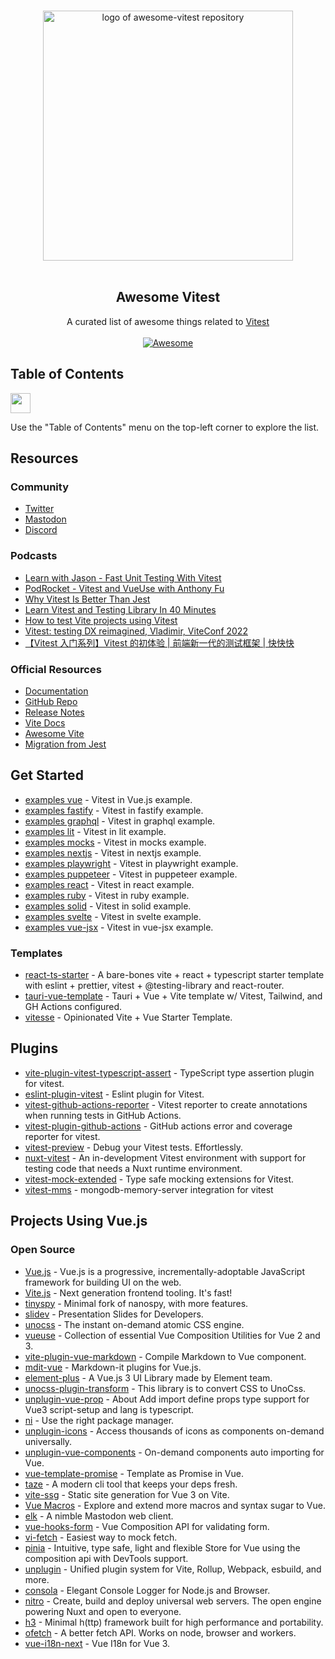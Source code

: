 <!--lint disable awesome-heading awesome-github awesome-toc double-link -->

<p align="center">
  <br>
  <img width="400" src="./assets/logo.svg" alt="logo of awesome-vitest repository">
  <br>
  <br>
</p>

<h2 align='center'>Awesome Vitest</h2>

<p align='center'>
A curated list of awesome things related to <a href='https://github.com/vitest-dev/vitest'>Vitest</a>
<br><br>

<a href='https://github.com/sindresorhus/awesome'>
<img src='https://cdn.rawgit.com/sindresorhus/awesome/d7305f38d29fed78fa85652e3a63e154dd8e8829/media/badge.svg' alt='Awesome'>
</a>
</p>

<!--lint ignore-->

## Table of Contents

<img src="https://user-images.githubusercontent.com/11247099/112722104-819b8a80-8f42-11eb-82f5-dfc2dd5d8a77.png" height="32" />

Use the "Table of Contents" menu on the top-left corner to explore the list.

## Resources

### Community

- [Twitter](https://twitter.com/vitest_dev)
- [Mastodon](https://elk.zone/m.webtoo.ls/@vitest)
- [Discord](https://chat.vitest.dev/)

### Podcasts

- [Learn with Jason - Fast Unit Testing With Vitest](https://www.learnwithjason.dev/fast-unit-testing-with-vitest)
- [PodRocket - Vitest and VueUse with Anthony Fu](https://twitter.com/PodRocketpod/status/1568267996652601347)
- [Why Vitest Is Better Than Jest](https://www.youtube.com/watch?v=7f-71kYhK00)
- [Learn Vitest and Testing Library In 40 Minutes](https://www.youtube.com/watch?v=FJRuG85tXV0)
- [How to test Vite projects using Vitest](https://www.youtube.com/watch?v=rBdGDiwVyes)
- [Vitest: testing DX reimagined, Vladimir, ViteConf 2022](https://www.youtube.com/watch?v=oB553Noerlc)
- [【Vitest 入门系列】Vitest 的初体验 | 前端新一代的测试框架 | 快快快](https://www.bilibili.com/video/BV1mg41167VX/?vd_source=0233b34ff2aaf46322241da1201a50b9)

### Official Resources

- [Documentation](https://vitest.dev/)
- [GitHub Repo](https://github.com/vitest-dev/vitest)
- [Release Notes](https://github.com/vitest-dev/vitest/releases)
- [Vite Docs](https://vitejs.dev/)
- [Awesome Vite](https://github.com/vitejs/awesome-vite)
- [Migration from Jest](https://vitest.dev/guide/migration.html)

## Get Started

- [examples vue](https://github.com/vitest-dev/vitest/tree/main/examples/vue) - Vitest in Vue.js example.
- [examples fastify](https://github.com/vitest-dev/vitest/tree/main/examples/fastify) - Vitest in fastify example.
- [examples graphql](https://github.com/vitest-dev/vitest/tree/main/examples/graphql) - Vitest in graphql example.
- [examples lit](https://github.com/vitest-dev/vitest/tree/main/examples/lit) - Vitest in lit example.
- [examples mocks](https://github.com/vitest-dev/vitest/tree/main/examples/mocks) - Vitest in mocks example.
- [examples nextjs](https://github.com/vitest-dev/vitest/tree/main/examples/nextjs) - Vitest in nextjs example.
- [examples playwright](https://github.com/vitest-dev/vitest/tree/main/examples/playwright) - Vitest in playwright example.
- [examples puppeteer](https://github.com/vitest-dev/vitest/tree/main/examples/puppeteer) - Vitest in puppeteer example.
- [examples react](https://github.com/vitest-dev/vitest/tree/main/examples/react) - Vitest in react example.
- [examples ruby](https://github.com/vitest-dev/vitest/tree/main/examples/ruby) - Vitest in ruby example.
- [examples solid](https://github.com/vitest-dev/vitest/tree/main/examples/solid) - Vitest in solid example.
- [examples svelte](https://github.com/vitest-dev/vitest/tree/main/examples/svelte) - Vitest in svelte example.
- [examples vue-jsx](https://github.com/vitest-dev/vitest/tree/main/examples/vue-jsx) - Vitest in vue-jsx example.

### Templates

- [react-ts-starter](https://github.com/CodingGarden/react-ts-starter) - A bare-bones vite + react + typescript starter template with eslint + prettier, vitest + @testing-library and react-router.
- [tauri-vue-template](https://github.com/Uninen/tauri-vue-template) - Tauri + Vue + Vite template w/ Vitest, Tailwind, and GH Actions configured.
- [vitesse](https://github.com/antfu/vitesse) - Opinionated Vite + Vue Starter Template.

## Plugins

- [vite-plugin-vitest-typescript-assert](https://github.com/skarab42/vite-plugin-vitest-typescript-assert) - TypeScript type assertion plugin for vitest.
- [eslint-plugin-vitest](https://github.com/veritem/eslint-plugin-vitest) - Eslint plugin for Vitest.
- [vitest-github-actions-reporter](https://github.com/sapphi-red/vitest-github-actions-reporter) - Vitest reporter to create annotations when running tests in GitHub Actions.
- [vitest-plugin-github-actions](https://github.com/elonehoo/vitest-plugin-github-actions) - GitHub actions error and coverage reporter for vitest.
- [vitest-preview](https://github.com/nvh95/vitest-preview) - Debug your Vitest tests. Effortlessly. 
- [nuxt-vitest](https://github.com/danielroe/nuxt-vitest) - An in-development Vitest environment with support for testing code that needs a Nuxt runtime environment.
- [vitest-mock-extended](https://github.com/eratio08/vitest-mock-extended) - Type safe mocking extensions for Vitest.
- [vitest-mms](https://github.com/danielpza/vitest-mms) - mongodb-memory-server integration for vitest

## Projects Using Vue.js

### Open Source
- [Vue.js](https://github.com/vuejs/core) - Vue.js is a progressive, incrementally-adoptable JavaScript framework for building UI on the web.
- [Vite.js](https://github.com/vitejs/vite) - Next generation frontend tooling. It's fast!
- [tinyspy](https://github.com/tinylibs/tinyspy) - Minimal fork of nanospy, with more features.
- [slidev](https://github.com/slidevjs/slidev) - Presentation Slides for Developers.
- [unocss](https://github.com/unocss/unocss) - The instant on-demand atomic CSS engine.
- [vueuse](https://github.com/vueuse/vueuse) - Collection of essential Vue Composition Utilities for Vue 2 and 3.
- [vite-plugin-vue-markdown](https://github.com/mdit-vue/vite-plugin-vue-markdown) - Compile Markdown to Vue component.
- [mdit-vue](https://github.com/mdit-vue/mdit-vue) - Markdown-it plugins for Vue.js.
- [element-plus](https://github.com/element-plus/element-plus) - A Vue.js 3 UI Library made by Element team.
- [unocss-plugin-transform](https://github.com/conver-unocss/unocss-plugin-transform) - This library is to convert CSS to UnoCss.
- [unplugin-vue-prop](https://github.com/elonehoo/unplugin-vue-prop) - About
Add import define props type support for Vue3 script-setup and lang is typescript.
- [ni](https://github.com/antfu/ni) - Use the right package manager.
- [unplugin-icons](https://github.com/antfu/unplugin-icons) - Access thousands of icons as components on-demand universally.
- [unplugin-vue-components](https://github.com/antfu/unplugin-vue-components) - On-demand components auto importing for Vue.
- [vue-template-promise](https://github.com/antfu/vue-template-promise) - Template as Promise in Vue.
- [taze](https://github.com/antfu/taze) - A modern cli tool that keeps your deps fresh.
- [vite-ssg](https://github.com/antfu/vite-ssg) - Static site generation for Vue 3 on Vite.
- [Vue Macros](https://github.com/sxzz/unplugin-vue-macros) - Explore and extend more macros and syntax sugar to Vue.
- [elk](https://github.com/elk-zone/elk) - A nimble Mastodon web client.
- [vue-hooks-form](https://github.com/vue-hooks-form/vue-hooks-form) - Vue Composition API for validating form.
- [vi-fetch](https://github.com/sheremet-va/vi-fetch) - Easiest way to mock fetch.
- [pinia](https://github.com/vuejs/pinia) - Intuitive, type safe, light and flexible Store for Vue using the composition api with DevTools support.
- [unplugin](https://github.com/unjs/unplugin) - Unified plugin system for Vite, Rollup, Webpack, esbuild, and more.
- [consola](https://github.com/unjs/consola) - Elegant Console Logger for Node.js and Browser.
- [nitro](https://github.com/unjs/nitro) - Create, build and deploy universal web servers. The open engine powering Nuxt and open to everyone.
- [h3](https://github.com/unjs/h3) - Minimal h(ttp) framework built for high performance and portability.
- [ofetch](https://github.com/unjs/ofetch) - A better fetch API. Works on node, browser and workers.
- [vue-i18n-next](https://github.com/intlify/vue-i18n-next) - Vue I18n for Vue 3.
